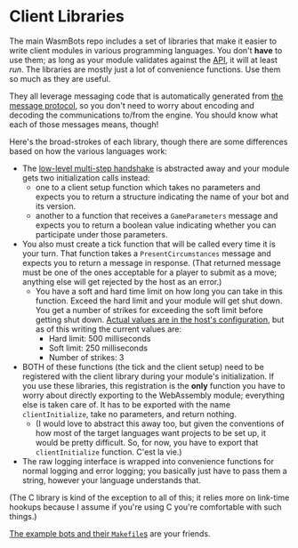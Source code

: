 # Client Libraries

The main WasmBots repo includes a set of libraries that make it easier to write client modules in various programming languages. You don't **have** to use them; as long as your module validates against the [API](../engine/src/data/guestAPI.json), it will at least _run_. The libraries are mostly just a lot of convenience functions. Use them so much as they are useful.

They all leverage messaging code that is automatically generated from [the message protocol](../engine/src/data/messaging.toml), so you don't need to worry about encoding and decoding the communications to/from the engine. You should know what each of those messages means, though! 

Here's the broad-strokes of each library, though there are some differences based on how the various languages work:
* The [low-level multi-step handshake](./interface.md#handshake) is abstracted away and your module gets two initialization calls instead:
  * one to a client setup function which takes no parameters and expects you to return a structure indicating the name of your bot and its version. 
  * another to a function that receives a `GameParameters` message and expects you to return a boolean value indicating whether you can participate under those parameters. 
* You also must create a tick function that will be called every time it is your turn. That function takes a `PresentCircumstances` message and expects you to return a message in response. (That returned message must be one of the ones acceptable for a player to submit as a move; anything else will get rejected by the host as an error.)
  * You have a soft and hard time limit on how long you can take in this function. Exceed the hard limit and your module will get shut down. You get a number of strikes for exceeding the soft limit before getting shut down. [Actual values are in the host's configuration](../engine/src/core/config.ts), but as of this writing the current values are:
    * Hard limit: 500 milliseconds
    * Soft limit: 250 milliseconds
    * Number of strikes: 3
* BOTH of these functions (the tick and the client setup) need to be registered with the client library during your module's initialization. If you use these libraries, this registration is the **only** function you have to worry about directly exporting to the WebAssembly module; everything else is taken care of. It has to be exported with the name `clientInitialize`, take no parameters, and return nothing. 
  * (I would love to abstract this away too, but given the conventions of how most of the target languages want projects to be set up, it would be pretty difficult. So, for now, you have to export that `clientInitialize` function. C'est la vie.)
* The raw logging interface is wrapped into convenience functions for normal logging and error logging; you basically just have to pass them a string, however your language understands that. 

(The C library is kind of the exception to all of this; it relies more on link-time hookups because I assume if you're using C you're comfortable with such things.)

[The example bots and their `Makefile`s](../example_bots_src/) are your friends. 


